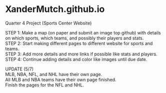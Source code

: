 # XanderMutch.github.io
Quarter 4 Project (Sports Center Website)

STEP 1: Make a map (on paper and submit an image top github) with details on which sports, which teams, and possibly their players and stats.<br>
STEP 2: Start making different pages to different website for sports and teams.<br>
STEP 3: Add more details and more links if possible like stats and players.<br>
STEP 4: Continue adding details and color like images until due date.<br>


UPDATE (5/7)<br>
MLB, NBA, NFL, and NHL have their own page.<br>
All MLB and NBA teams have their own page finished.<br>
Finish the pages for the NFL and NHL.<br>
